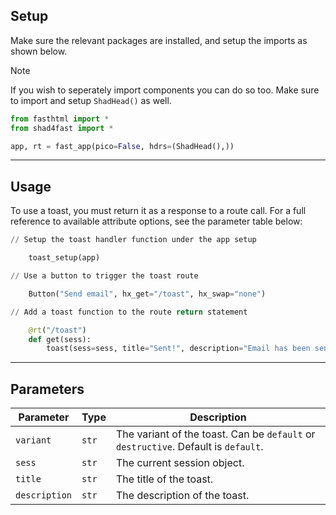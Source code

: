 ## Setup

Make sure the relevant packages are installed, and setup the imports as shown below.

> [!NOTE]
> If you wish to seperately import components you can do so too. Make sure to import and setup `ShadHead()` as well.

```python
from fasthtml import *
from shad4fast import *

app, rt = fast_app(pico=False, hdrs=(ShadHead(),))
```

---

## Usage

To use a toast, you must return it as a response to a route call. For a full reference to available attribute options, see the parameter table below:

```python
// Setup the toast handler function under the app setup

    toast_setup(app)

// Use a button to trigger the toast route

    Button("Send email", hx_get="/toast", hx_swap="none")

// Add a toast function to the route return statement

    @rt("/toast")
    def get(sess):
        toast(sess=sess, title="Sent!", description="Email has been sent successfully.")
```

---

## Parameters

| Parameter     | Type  | Description                                                                        |
| ------------- | ----- | ---------------------------------------------------------------------------------- |
| `variant`     | `str` | The variant of the toast. Can be `default` or `destructive`. Default is `default`. |
| `sess`        | `str` | The current session object.                                                        |
| `title`       | `str` | The title of the toast.                                                            |
| `description` | `str` | The description of the toast.                                                      |
